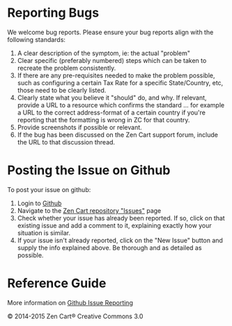 # Reporting Bugs

We welcome bug reports. Please ensure your bug reports align with the following standards:

1. A clear description of the symptom, ie: the actual "problem"
2. Clear specific (preferably numbered) steps which can be taken to recreate the problem consistently. 
3. If there are any pre-requisites needed to make the problem possible, such as configuring a certain Tax Rate for a specific State/Country, etc, those need to be clearly listed.
4. Clearly state what you believe it "should" do, and why. If relevant, provide a URL to a resource which confirms the standard ... for example a URL to the correct address-format of a certain country if you're reporting that the formatting is wrong in ZC for that country.
5. Provide screenshots if possible or relevant.
6. If the bug has been discussed on the Zen Cart support forum, include the URL to that discussion thread.


# Posting the Issue on Github

To post your issue on github:

1. Login to [Github](https://www.github.com/)
2. Navigate to the [Zen Cart repository "Issues"](https://github.com/zencart/zc-v1-series/issues) page
3. Check whether your issue has already been reported. If so, click on that existing issue and add a comment to it, explaining exactly how your situation is similar.
4. If your issue isn't already reported, click on the "New Issue" button and supply the info explained above. Be thorough and as detailed as possible.

# Reference Guide
More information on [Github Issue Reporting](https://guides.github.com/features/issues/)



&copy; 2014-2015 Zen Cart&reg; Creative Commons 3.0


